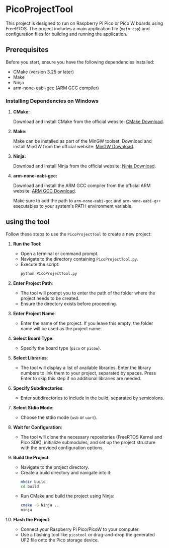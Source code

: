 # PicoProjectTool

This project is designed to run on Raspberry Pi Pico or Pico W boards using FreeRTOS. The project includes a main application file (`main.cpp`) and configuration files for building and running the application.

## Prerequisites

Before you start, ensure you have the following dependencies installed:

- CMake (version 3.25 or later)
- Make
- Ninja
- arm-none-eabi-gcc (ARM GCC compiler)

### Installing Dependencies on Windows

1. **CMake:**

   Download and install CMake from the official website: [CMake Download](https://cmake.org/download/).

2. **Make:**

   Make can be installed as part of the MinGW toolset. Download and install MinGW from the official website: [MinGW Download](https://osdn.net/projects/mingw/releases/).

3. **Ninja:**

   Download and install Ninja from the official website: [Ninja Download](https://github.com/ninja-build/ninja/releases).

4. **arm-none-eabi-gcc:**

   Download and install the ARM GCC compiler from the official ARM website: [ARM GCC Download](https://developer.arm.com/tools-and-software/open-source-software/developer-tools/gnu-toolchain/gnu-rm).

   Make sure to add the path to `arm-none-eabi-gcc` and `arm-none-eabi-g++` executables to your system's PATH environment variable.

## using the tool


Follow these steps to use the `PicoProjectTool` to create a new project:

1. **Run the Tool**:
   - Open a terminal or command prompt.
   - Navigate to the directory containing `PicoProjectTool.py`.
   - Execute the script:
     ```sh
     python PicoProjectTool.py
     ```

2. **Enter Project Path**:
   - The tool will prompt you to enter the path of the folder where the project needs to be created.
   - Ensure the directory exists before proceeding.

3. **Enter Project Name**:
   - Enter the name of the project. If you leave this empty, the folder name will be used as the project name.

4. **Select Board Type**:
   - Specify the board type (`pico` or `picow`).

5. **Select Libraries**:
   - The tool will display a list of available libraries. Enter the library numbers to link them to your project, separated by spaces. Press Enter to skip this step if no additional libraries are needed.

6. **Specify Subdirectories**:
   - Enter subdirectories to include in the build, separated by semicolons.

7. **Select Stdio Mode**:
   - Choose the stdio mode (`usb` or `uart`).

8. **Wait for Configuration**:
   - The tool will clone the necessary repositories (FreeRTOS Kernel and Pico SDK), initialize submodules, and set up the project structure with the provided configuration options.

9. **Build the Project**:
   - Navigate to the project directory.
   - Create a build directory and navigate into it:
     ```sh
     mkdir build
     cd build
     ```
   - Run CMake and build the project using Ninja:
     ```sh
     cmake -G Ninja ..
     ninja
     ```

10. **Flash the Project**:
    - Connect your Raspberry Pi Pico/PicoW to your computer.
    - Use a flashing tool like `picotool` or drag-and-drop the generated UF2 file onto the Pico storage device.
